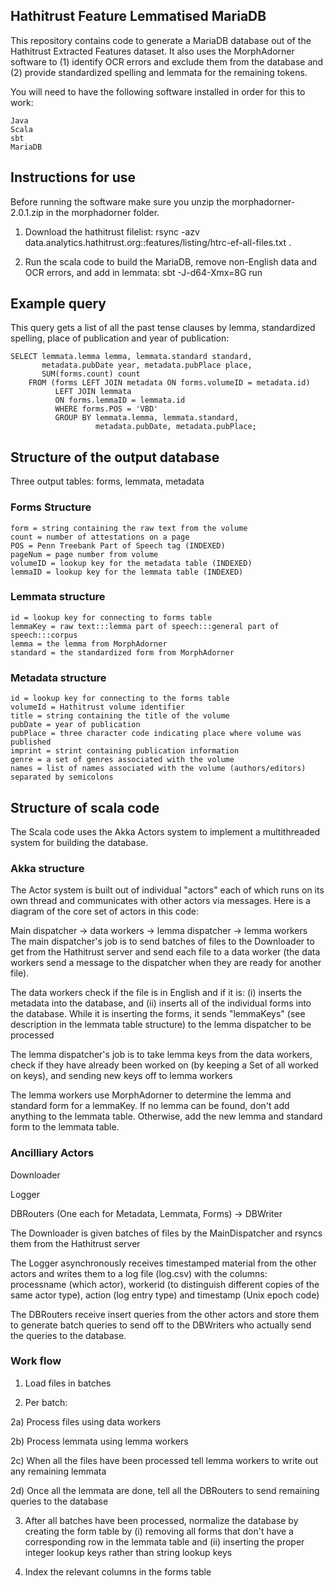 ## Hathitrust Feature Lemmatised MariaDB
This repository contains code to generate a MariaDB database out of the Hathitrust Extracted Features dataset. It also uses the MorphAdorner software to (1) identify OCR errors and exclude them from the database and (2) provide standardized spelling and lemmata for the remaining tokens.

You will need to have the following software installed in order for this to work:
```
Java
Scala
sbt
MariaDB
```
## Instructions for use
Before running the software make sure you unzip the morphadorner-2.0.1.zip in the morphadorner folder.

1) Download the hathitrust filelist: rsync -azv data.analytics.hathitrust.org::features/listing/htrc-ef-all-files.txt .

2) Run the scala code to build the MariaDB, remove non-English data and OCR errors, and add in lemmata: sbt -J-d64-Xmx=8G run

## Example query
This query gets a list of all the past tense clauses by lemma, standardized spelling, place of publication and year of publication:
```
SELECT lemmata.lemma lemma, lemmata.standard standard, 
	   metadata.pubDate year, metadata.pubPlace place, 
	   SUM(forms.count) count 
	FROM (forms LEFT JOIN metadata ON forms.volumeID = metadata.id) 
		  LEFT JOIN lemmata 
		  ON forms.lemmaID = lemmata.id 
		  WHERE forms.POS = 'VBD'
		  GROUP BY lemmata.lemma, lemmata.standard, 
		  		   metadata.pubDate, metadata.pubPlace;
```
## Structure of the output database
Three output tables: forms, lemmata, metadata

### Forms Structure
```
form = string containing the raw text from the volume
count = number of attestations on a page
POS = Penn Treebank Part of Speech tag (INDEXED)
pageNum = page number from volume
volumeID = lookup key for the metadata table (INDEXED)
lemmaID = lookup key for the lemmata table (INDEXED)
```
### Lemmata structure
```
id = lookup key for connecting to forms table
lemmaKey = raw text:::lemma part of speech:::general part of speech:::corpus
lemma = the lemma from MorphAdorner
standard = the standardized form from MorphAdorner
```
### Metadata structure
```
id = lookup key for connecting to the forms table
volumeId = Hathitrust volume identifier
title = string containing the title of the volume
pubDate = year of publication
pubPlace = three character code indicating place where volume was published
imprint = strint containing publication information
genre = a set of genres associated with the volume
names = list of names associated with the volume (authors/editors) separated by semicolons
```
## Structure of scala code
The Scala code uses the Akka Actors system to implement a multithreaded system for building the database. 

### Akka structure
The Actor system is built out of individual "actors" each of which runs on its own thread and communicates with other actors via messages. Here is a diagram of the core set of actors in this code:

Main dispatcher -> data workers -> lemma dispatcher -> lemma workers
The main dispatcher's job is to send batches of files to the Downloader to get from the Hathitrust server and send each file to a data worker (the data workers send a message to the dispatcher when they are ready for another file). 

The data workers check if the file is in English and if it is: (i) inserts the metadata into the database, and (ii) inserts all of the individual forms into the database. While it is inserting the forms, it sends "lemmaKeys" (see description in the lemmata table structure) to the lemma dispatcher to be processed

The lemma dispatcher's job is to take lemma keys from the data workers, check if they have already been worked on (by keeping a Set of all worked on keys), and sending new keys off to lemma workers

The lemma workers use MorphAdorner to determine the lemma and standard form for a lemmaKey. If no lemma can be found, don't add anything to the lemmata table. Otherwise, add the new lemma and standard form to the lemmata table.

### Ancilliary Actors

Downloader

Logger

DBRouters (One each for Metadata, Lemmata, Forms) -> DBWriter

The Downloader is given batches of files by the MainDispatcher and rsyncs them from the Hathitrust server

The Logger asynchronously receives timestamped material from the other actors and writes them to a log file (log.csv) with the columns: processname (which actor), workerid (to distinguish different copies of the same actor type), action (log entry type) and timestamp (Unix epoch code)

The DBRouters receive insert queries from the other actors and store them to generate batch queries to send off to the DBWriters who actually send the queries to the database.

### Work flow
1) Load files in batches

2) Per batch:

2a) Process files using data workers

2b) Process lemmata using lemma workers

2c) When all the files have been processed tell lemma workers to write out any remaining lemmata

2d) Once all the lemmata are done, tell all the DBRouters to send remaining queries to the database

3) After all batches have been processed, normalize the database by creating the form table by (i) removing all forms that don't have a corresponding row in the lemmata table and (ii) inserting the proper integer lookup keys rather than string lookup keys

4) Index the relevant columns in the forms table



